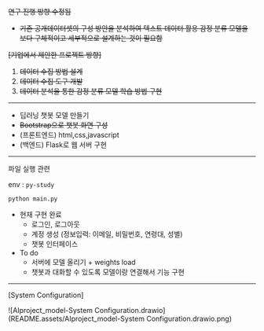 ~~연구 진행 방향 수정됨~~

- ~~기존 공개데이터셋의 구성 방안을 분석하여 텍스트 데이터 활용 감정 분류 모델을 보다 구체적이고 세부적으로 설계하는 것이 필요함~~



~~[기업에서 제안한 프로젝트 방향]~~

1. ~~데이터 수집 방법 설계~~
2. ~~데이터 수집 도구 개발~~
3. ~~데이터 분석을 통한 감정 분류 모델 학습 방법 구현~~



---------------------------

- 딥러닝 챗봇 모델 만들기
- ~~Bootstrap으로 챗봇 화면 구성~~
- (프론트엔드) html,css,javascript
- (백엔드) Flask로 웹 서버 구현

----------

파일 실행 관련

env : ``py-study``

``python main.py``

- 현재 구현 완료
  - 로그인, 로그아웃
  - 계정 생성 (정보입력: 이메일, 비밀번호, 연령대, 성별)
  - 챗봇 인터페이스
- To do
  - 서버에 모델 올리기 + weights load
  - 챗봇과 대화할 수 있도록 모델이랑 연결해서 기능 구현

-------------------

[System Configuration]

![AIproject_model-System Configuration.drawio](README.assets/AIproject_model-System Configuration.drawio.png)